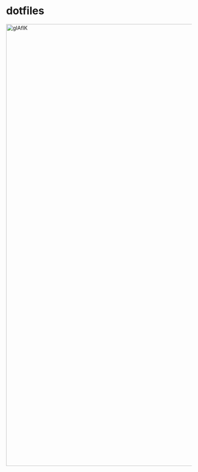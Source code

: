 # dotfiles

<img width="1920" height="1200" alt="gIAflK" src="https://github.com/user-attachments/assets/a6ebca57-7a22-488a-941b-5e0361befd6f" />
